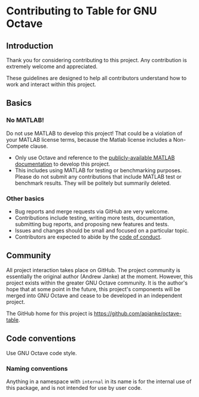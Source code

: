 # Contributing to Table for GNU Octave

## Introduction

Thank you for considering contributing to this project. Any contribution
is extremely welcome and appreciated.

These guidelines are designed to help all contributors understand how to
work and interact within this project.

## Basics

### No MATLAB!
Do not use MATLAB to develop this project! That could be a violation of your MATLAB license terms, because the Matlab license includes a Non-Compete clause.

* Only use Octave and reference to the [publicly-available MATLAB documentation](https://www.mathworks.com/help/matlab/) to develop this project.
* This includes using MATLAB for testing or benchmarking purposes. Please do not submit any contributions that include MATLAB test or benchmark results. They will be politely but summarily deleted.

### Other basics

* Bug reports and merge requests via GitHub are very welcome.
* Contributions include testing, writing more tests, documentation,
  submitting bug reports, and proposing new features and tests.
* Issues and changes should be small and focused on a particular topic.
* Contributors are expected to abide by the [code of conduct](CODE_OF_CONDUCT.md).

## Community

All project interaction takes place on GitHub. The project community is
essentially the original author (Andrew Janke) at the moment. However, this project exists within the greater GNU Octave community. It is the author's hope
that at some point in the future, this project's components will be merged into GNU
Octave and cease to be developed in an independent project.

The GitHub home for this project is https://github.com/apjanke/octave-table.

## Code conventions

Use GNU Octave code style.

### Naming conventions

Anything in a namespace with `internal` in its name is for the internal use of this package, and is not intended for use by user code.
